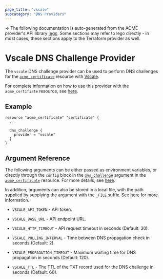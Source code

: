 ```yaml
---
page_title: "vscale"
subcategory: "DNS Providers"
---
```


-> The following documentation is auto-generated from the ACME
provider's API library [lego](https://go-acme.github.io/lego/).  Some
sections may refer to lego directly - in most cases, these sections
apply to the Terraform provider as well.

# Vscale DNS Challenge Provider

The `vscale` DNS challenge provider can be used to perform DNS challenges for
the [`acme_certificate`][resource-acme-certificate] resource with
[Vscale](https://vscale.io/).

[resource-acme-certificate]: ../resources/certificate.md

For complete information on how to use this provider with the `acme_certifiate`
resource, see [here][resource-acme-certificate-dns-challenges].

[resource-acme-certificate-dns-challenges]: ../resources/certificate.md#using-dns-challenges

## Example

```hcl
resource "acme_certificate" "certificate" {
  ...

  dns_challenge {
    provider = "vscale"
  }
}
```
## Argument Reference

The following arguments can be either passed as environment variables, or
directly through the `config` block in the
[`dns_challenge`][resource-acme-certificate-dns-challenge-arg] argument in the
[`acme_certificate`][resource-acme-certificate] resource. For more details, see
[here][resource-acme-certificate-dns-challenges].

[resource-acme-certificate-dns-challenge-arg]: ../resources/certificate.md#dns_challenge

In addition, arguments can also be stored in a local file, with the path
supplied by supplying the argument with the `_FILE` suffix. See
[here][acme-certificate-file-arg-example] for more information.

[acme-certificate-file-arg-example]: ../resources/certificate.md#using-variable-files-for-provider-arguments

* `VSCALE_API_TOKEN` - API token.

* `VSCALE_BASE_URL` - API endpoint URL.
* `VSCALE_HTTP_TIMEOUT` - API request timeout in seconds (Default: 30).
* `VSCALE_POLLING_INTERVAL` - Time between DNS propagation check in seconds (Default: 2).
* `VSCALE_PROPAGATION_TIMEOUT` - Maximum waiting time for DNS propagation in seconds (Default: 120).
* `VSCALE_TTL` - The TTL of the TXT record used for the DNS challenge in seconds (Default: 60).


